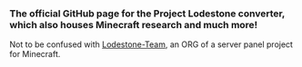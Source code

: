 ### The official GitHub page for the Project Lodestone converter, which also houses Minecraft research and much more!   
Not to be confused with [Lodestone-Team](https://github.com/Lodestone-Team/), an ORG of a server panel project for Minecraft.
